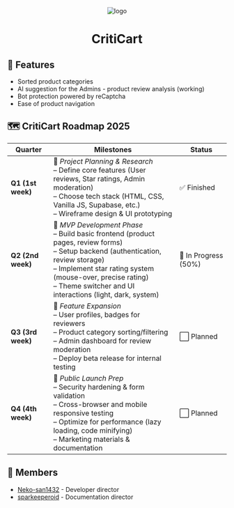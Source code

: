 <div align = "center">
<picture>
  <img src="" alt = "logo">
</picture>
  
# CritiCart

</div>

## 📓 **Features**

<ul style = "circle">
  <li>Sorted product categories</li>
  <li>AI suggestion for the Admins - product review analysis (working)</li>
  <li>Bot protection powered by reCaptcha</li>
  <li>Ease of product navigation</li>
</ul>

## 🗺️ **CritiCart Roadmap 2025**

| Quarter      | Milestones                                               | Status |
|--------------|----------------------------------------------------------|--------|
| **Q1 (1st week)**  | 🔹 *Project Planning & Research*  <br>– Define core features (User reviews, Star ratings, Admin moderation) <br>– Choose tech stack (HTML, CSS, Vanilla JS, Supabase, etc.) <br>– Wireframe design & UI prototyping | ✅ Finished |
| **Q2 (2nd week)**  | 🔹 *MVP Development Phase*  <br>– Build basic frontend (product pages, review forms) <br>– Setup backend (authentication, review storage) <br>– Implement star rating system (mouse-over, precise rating) <br>– Theme switcher and UI interactions (light, dark, system) | 🔄 In Progress (50%)  |
| **Q3 (3rd week)**  | 🔹 *Feature Expansion*  <br>– User profiles, badges for reviewers <br>– Product category sorting/filtering <br>– Admin dashboard for review moderation <br>– Deploy beta release for internal testing | ⬜ Planned |
| **Q4 (4th week)**  | 🔹 *Public Launch Prep*  <br>– Security hardening & form validation <br>– Cross-browser and mobile responsive testing <br>– Optimize for performance (lazy loading, code minifying) <br>– Marketing materials & documentation | ⬜ Planned |

## 👥 Members
- <a href = "https://github.com/neko-san1432">Neko-san1432</a> - Developer director
- <a href = "https://github.com/sparkeeperoid">sparkeeperoid</a> - Documentation director

